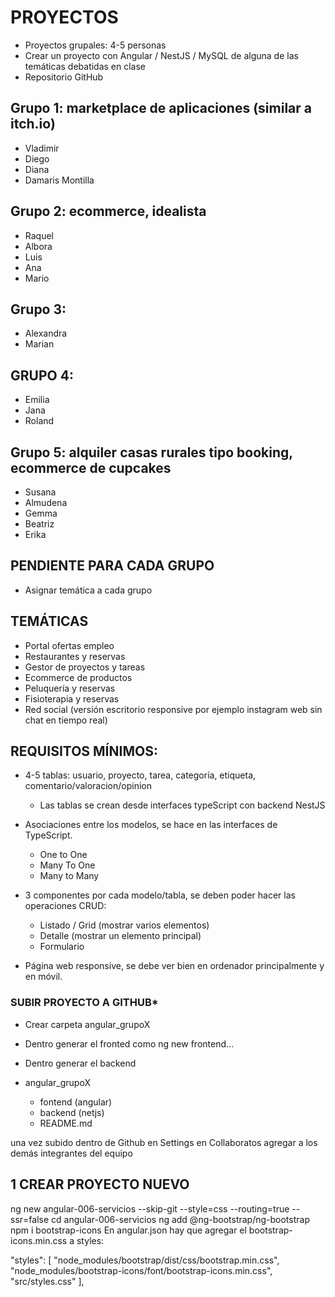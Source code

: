 

# PROYECTOS

* Proyectos grupales: 4-5 personas
* Crear un proyecto con Angular / NestJS / MySQL de alguna de las temáticas debatidas en clase
* Repositorio GitHub


## Grupo 1: marketplace de aplicaciones (similar a itch.io)

* Vladimir
* Diego
* Diana
* Damaris Montilla

## Grupo 2: ecommerce, idealista

* Raquel
* Albora
* Luis
* Ana
* Mario

## Grupo 3:

* Alexandra
* Marian

## GRUPO 4:

* Emilia
* Jana
* Roland

## Grupo 5: alquiler casas rurales tipo booking, ecommerce de cupcakes

* Susana
* Almudena
* Gemma
* Beatriz
* Erika

## PENDIENTE PARA CADA GRUPO

* Asignar temática a cada grupo


## TEMÁTICAS

* Portal ofertas empleo
* Restaurantes y reservas
* Gestor de proyectos y tareas
* Ecommerce de productos
* Peluquería y reservas
* Fisioterapia y reservas
* Red social (versión escritorio responsive por ejemplo instagram web sin chat en tiempo real)

## REQUISITOS MÍNIMOS:

* 4-5 tablas: usuario, proyecto, tarea, categoría, etiqueta, comentario/valoracion/opinion
    * Las tablas se crean desde interfaces typeScript con backend NestJS

* Asociaciones entre los modelos, se hace en las interfaces de TypeScript.
    * One to One
    * Many To One
    * Many to Many

* 3 componentes por cada modelo/tabla, se deben poder hacer las operaciones CRUD:
    * Listado / Grid (mostrar varios elementos)
    * Detalle (mostrar un elemento principal)
    * Formulario

* Página web responsive, se debe ver bien en ordenador principalmente y en móvil.

### SUBIR PROYECTO A GITHUB*

* Crear carpeta angular_grupoX
* Dentro generar el fronted como ng new frontend...
* Dentro generar el backend

* angular_grupoX
    * fontend (angular)
    * backend (netjs)
    * README.md

una vez subido dentro de Github en Settings en Collaboratos agregar a los demás integrantes del equipo

## 1 CREAR PROYECTO NUEVO
ng new angular-006-servicios --skip-git --style=css --routing=true --ssr=false
cd angular-006-servicios
ng add @ng-bootstrap/ng-bootstrap
npm i bootstrap-icons
En angular.json hay que agregar el bootstrap-icons.min.css a styles:

"styles": [ "node_modules/bootstrap/dist/css/bootstrap.min.css", "node_modules/bootstrap-icons/font/bootstrap-icons.min.css", "src/styles.css" ],
